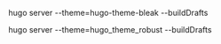 hugo server --theme=hugo-theme-bleak --buildDrafts

hugo server --theme=hugo_theme_robust --buildDrafts